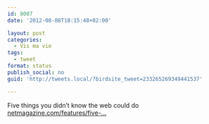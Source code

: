 ```yaml
---
id: 8007
date: '2012-08-08T18:15:48+02:00'

layout: post
categories:
  - Vis ma vie
tags:
  - tweet
format: status
publish_social: no
guid: 'http://tweets.local/?birdsite_tweet=233265269349441537'

---
```


Five things you didn’t know the web could do [netmagazine.com/features/five-…](http://www.netmagazine.com/features/five-things-you-didnt-know-web-could-do?utm_source=html5weekly&utm_medium=email)